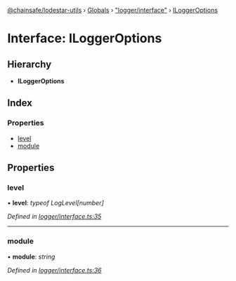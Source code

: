 [@chainsafe/lodestar-utils](../README.md) › [Globals](../globals.md) › ["logger/interface"](../modules/_logger_interface_.md) › [ILoggerOptions](_logger_interface_.iloggeroptions.md)

# Interface: ILoggerOptions

## Hierarchy

* **ILoggerOptions**

## Index

### Properties

* [level](_logger_interface_.iloggeroptions.md#level)
* [module](_logger_interface_.iloggeroptions.md#module)

## Properties

###  level

• **level**: *typeof LogLevel[number]*

*Defined in [logger/interface.ts:35](https://github.com/ChainSafe/lodestar/blob/6d8273318/packages/lodestar-utils/src/logger/interface.ts#L35)*

___

###  module

• **module**: *string*

*Defined in [logger/interface.ts:36](https://github.com/ChainSafe/lodestar/blob/6d8273318/packages/lodestar-utils/src/logger/interface.ts#L36)*
